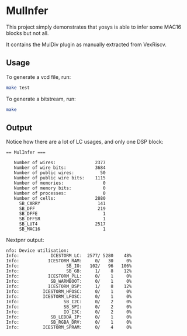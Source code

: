 # MulInfer

This project simply demonstrates that yosys is able to infer some MAC16 blocks but not all.

It contains the MulDiv plugin as manually extracted from VexRiscv.

## Usage

To generate a vcd file, run:

```sh
make test
```

To generate a bitstream, run:

```sh
make
```

## Output

Notice how there are a lot of LC usages, and only one DSP block:

```
== MulInfer ===

   Number of wires:               2377
   Number of wire bits:           3684
   Number of public wires:          50
   Number of public wire bits:    1115
   Number of memories:               0
   Number of memory bits:            0
   Number of processes:              0
   Number of cells:               2880
     SB_CARRY                      141
     SB_DFF                        219
     SB_DFFE                         1
     SB_DFFSR                        1
     SB_LUT4                      2517
     SB_MAC16                        1
```

Nextpnr output:

```
nfo: Device utilisation:
Info:            ICESTORM_LC:  2577/ 5280    48%
Info:           ICESTORM_RAM:     0/   30     0%
Info:                  SB_IO:   102/   96   106%
Info:                  SB_GB:     1/    8    12%
Info:           ICESTORM_PLL:     0/    1     0%
Info:            SB_WARMBOOT:     0/    1     0%
Info:           ICESTORM_DSP:     1/    8    12%
Info:         ICESTORM_HFOSC:     0/    1     0%
Info:         ICESTORM_LFOSC:     0/    1     0%
Info:                 SB_I2C:     0/    2     0%
Info:                 SB_SPI:     0/    2     0%
Info:                 IO_I3C:     0/    2     0%
Info:            SB_LEDDA_IP:     0/    1     0%
Info:            SB_RGBA_DRV:     0/    1     0%
Info:         ICESTORM_SPRAM:     0/    4     0%
```